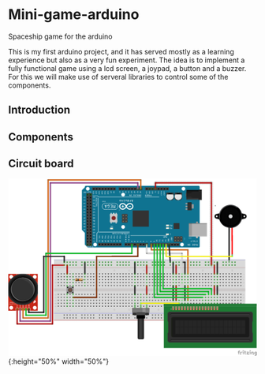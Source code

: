 # Mini-game-arduino

Spaceship game for the arduino

This is my first arduino project, and it has served mostly as a learning experience but also as a very fun experiment. The idea is to implement a fully functional game using a lcd screen, a joypad, a button and a buzzer. For this we will make use of serveral libraries to control some of the components.

## Introduction


## Components


## Circuit board

![Circuit_board](https://github.com/felperez/Mini-game-arduino/blob/master/Circuit.png){:height="50%" width="50%"}



